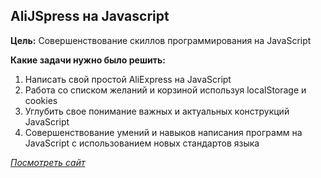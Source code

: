 ## AliJSpress на Javascript

**Цель:** Cовершенствование скиллов программирования на JavaScript

**Какие задачи нужно было решить:**

1. Написать свой простой AliExpress на JavaScript
2. Работа со списком желаний и корзиной используя localStorage и cookies
3. Углубить свое понимание важных и актуальных конструкций JavaScript
4. Совершенствование умений и навыков написания программ на JavaScript с использованием новых стандартов языка

[_Посмотреть сайт_](http://git.lekua.in.ua/AliJSpress/)